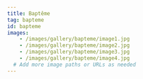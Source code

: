 ```yaml
---
title: Baptême
tag: bapteme
id: bapteme
images:
    - /images/gallery/bapteme/image1.jpg
    - /images/gallery/bapteme/image2.jpg
    - /images/gallery/bapteme/image3.jpg
    - /images/gallery/bapteme/image4.jpg
  # Add more image paths or URLs as needed
---
```

